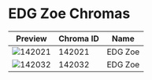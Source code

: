 # EDG Zoe Chromas

| Preview | Chroma ID | Name |
|---------|-----------|------|
| ![142021](https://raw.communitydragon.org/latest/plugins/rcp-be-lol-game-data/global/default/v1/champion-chroma-images/142/142021.png) | 142021 | EDG Zoe |
| ![142032](https://raw.communitydragon.org/latest/plugins/rcp-be-lol-game-data/global/default/v1/champion-chroma-images/142/142032.png) | 142032 | EDG Zoe |